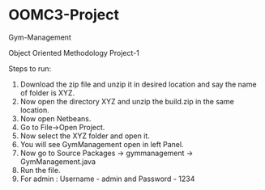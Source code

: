 # OOMC3-Project
Gym-Management

Object Oriented Methodology Project-1

Steps to run:
1) Download the zip file and unzip it in desired location and say the name of folder is XYZ.
2) Now open the directory XYZ and unzip the build.zip in the same location.
3) Now open Netbeans.
4) Go to File->Open Project.
5) Now select the XYZ folder and open it.
6) You will see GymManagement open in left Panel.
7) Now go to Source Packages -> gymmanagement -> GymManagement.java
8) Run the file.
9) For admin : Username - admin and Password - 1234
